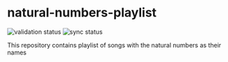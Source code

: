 # natural-numbers-playlist

![validation status](https://github.com/aelmekeev/natural-numbers-playlist/actions/workflows/validation.yml/badge.svg) ![sync status](https://github.com/aelmekeev/natural-numbers-playlist/actions/workflows/sync.yml/badge.svg)

This repository contains playlist of songs with the natural numbers as their names
